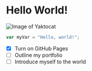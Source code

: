 # Hello World!
![Image of Yaktocat](https://octodex.github.com/images/yaktocat.png)
``` javascript
var myVar = "Hello, world!";
```
- [x] Turn on GitHub Pages
- [ ] Outline my portfolio
- [ ] Introduce myself to the world
